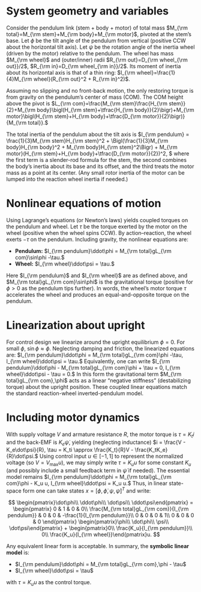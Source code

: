 # System geometry and variables

Consider the pendulum link (stem + body + motor) of total mass $M_{\rm total}=M_{\rm stem}+M_{\rm body}+M_{\rm motor}$, pivoted at the stem’s base. Let $\phi$ be the tilt angle of the pendulum from vertical (positive CCW about the horizontal tilt axis). Let $\psi$ be the rotation angle of the inertia wheel (driven by the motor) relative to the pendulum. The wheel has mass $M_{\rm wheel}$ and (outer/inner) radii $R_{\rm out}=D_{\rm wheel_{\rm out}}/2$, $R_{\rm in}=D_{\rm wheel_{\rm in}}/2$. Its moment of inertia about its horizontal axis is that of a thin ring: $I_{\rm wheel}=\frac{1}{4}M_{\rm wheel}(R_{\rm out}^2 + R_{\rm in}^2)$.

Assuming no slipping and no front-back motion, the only restoring torque is from gravity on the pendulum’s center of mass (COM). The COM height above the pivot is $L_{\rm com}=\frac{M_{\rm stem}\frac{H_{\rm stem}}{2}+M_{\rm body}\bigl(H_{\rm stem}+\tfrac{H_{\rm body}}{2}\bigr)+M_{\rm motor}\bigl(H_{\rm stem}+H_{\rm body}+\tfrac{D_{\rm motor}}{2}\bigr)}{M_{\rm total}}.$

The total inertia of the pendulum about the tilt axis is $I_{\rm pendulum} = \frac{1}{3}M_{\rm stem}H_{\rm stem}^2 + \Bigl(\frac{1}{3}M_{\rm body}H_{\rm body}^2 + M_{\rm body}H_{\rm stem}^2\Bigr) + M_{\rm motor}(H_{\rm stem}+H_{\rm body}+\tfrac{D_{\rm motor}}{2})^2, $ where the first term is a slender-rod formula for the stem, the second combines the body’s inertia about its base and its offset, and the third treats the motor mass as a point at its center. (Any small rotor inertia of the motor can be lumped into the reaction wheel inertia if needed.)

# Nonlinear equations of motion

Using Lagrange’s equations (or Newton’s laws) yields coupled torques on the pendulum and wheel. Let $\tau$ be the torque exerted by the motor on the wheel (positive when the wheel spins CCW). By action–reaction, the wheel exerts $-\tau$ on the pendulum. Including gravity, the nonlinear equations are:

* **Pendulum:** $I_{\rm pendulum}\ddot\phi = M_{\rm total}gL_{\rm com}\sin\phi -\tau.$
* **Wheel:**   $I_{\rm wheel}\ddot\psi = \tau.$

Here $I_{\rm pendulum}$ and $I_{\rm wheel}$ are as defined above, and $M_{\rm total}gL_{\rm com}\sin\phi$ is the gravitational torque (positive for $\phi>0$ as the pendulum tips further). In words, the wheel’s motor torque $\tau$ accelerates the wheel and produces an equal-and-opposite torque on the pendulum.

# Linearization about upright

For control design we linearize around the upright equilibrium $\phi=0$. For small $\phi$, $\sin\phi\approx\phi$. Neglecting damping and friction, the linearized equations are: $I_{\rm pendulum}\ddot\phi = M_{\rm total}gL_{\rm com}\phi -\tau, I_{\rm wheel}\ddot\psi = \tau.$ Equivalently, one can write $I_{\rm pendulum}\ddot\phi - M_{\rm total}gL_{\rm com}\phi + \tau = 0, I_{\rm wheel}\ddot\psi - \tau = 0.$ In this form the gravitational term $M_{\rm total}gL_{\rm com},\phi$ acts as a linear “negative stiffness” (destabilizing torque) about the upright position. These coupled linear equations match the standard reaction-wheel inverted-pendulum model.

# Including motor dynamics

With supply voltage $V$ and armature resistance $R$, the motor torque is $\tau = K_ti$ and the back-EMF is $K_e\dot\psi$, yielding (neglecting inductance) $i = \frac{V - K_e\dot\psi}{R}, \tau = K_ti \approx \frac{K_t}{R}V - \frac{K_tK_e}{R}\dot\psi.$ Using control input $u\in[-1,1]$ to represent the normalized voltage (so $V=V_{\max}u$), we may simply write $\tau = K_uu$ for some constant $K_u$ (and possibly include a small feedback term in $\dot\psi$ if needed). The essential model remains $I_{\rm pendulum}\ddot\phi = M_{\rm total}gL_{\rm com}\phi - K_u u, I_{\rm wheel}\ddot\psi = K_u u.$ Thus, in linear state-space form one can take states $x=[\phi,\dot\phi,\psi,\dot\psi]^T$ and write:

$$
\begin{pmatrix}\dot\phi\\ \ddot\phi\\ \dot\psi\\ \ddot\psi\end{pmatrix} =
\begin{pmatrix}
0 & 1 & 0 & 0\\
\frac{M_{\rm total}gL_{\rm com}}{I_{\rm pendulum}} & 0 & 0 & -\frac{1}{I_{\rm pendulum}}\\
0 & 0 & 0 & 1\\
0 & 0 & 0 & 0
\end{pmatrix}
\begin{pmatrix}\phi\\ \dot\phi\\ \psi\\ \dot\psi\end{pmatrix} +
\begin{pmatrix}0\\ \frac{K_u}{I_{\rm pendulum}}\\ 0\\ \frac{K_u}{I_{\rm wheel}}\end{pmatrix}u.
$$

Any equivalent linear form is acceptable. In summary, the **symbolic linear model** is:

* $I_{\rm pendulum}\ddot\phi = M_{\rm total}gL_{\rm com},\phi - \tau$
* $I_{\rm wheel}\ddot\psi = \tau$

with $\tau=K_u u$ as the control torque.

